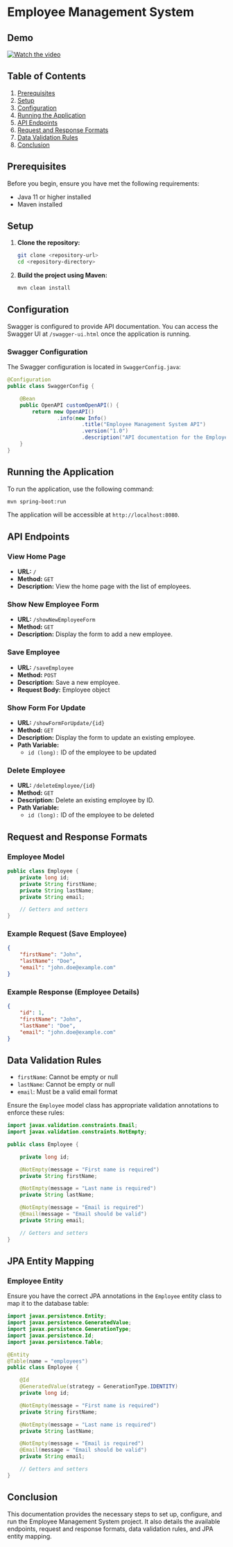 # Employee Management System

## Demo

[![Watch the video](https://i.vimeocdn.com/video/983580502.jpg)](https://player.vimeo.com/video/983580502)

## Table of Contents

1. [Prerequisites](#prerequisites)
2. [Setup](#setup)
3. [Configuration](#configuration)
4. [Running the Application](#running-the-application)
5. [API Endpoints](#api-endpoints)
6. [Request and Response Formats](#request-and-response-formats)
7. [Data Validation Rules](#data-validation-rules)
8. [Conclusion](#conclusion)

## Prerequisites

Before you begin, ensure you have met the following requirements:
- Java 11 or higher installed
- Maven installed

## Setup

1. **Clone the repository:**
   ```bash
   git clone <repository-url>
   cd <repository-directory>
   ```

2. **Build the project using Maven:**
   ```bash
   mvn clean install
   ```

## Configuration

Swagger is configured to provide API documentation. You can access the Swagger UI at `/swagger-ui.html` once the application is running.

### Swagger Configuration

The Swagger configuration is located in `SwaggerConfig.java`:
```java
@Configuration
public class SwaggerConfig {

    @Bean
    public OpenAPI customOpenAPI() {
        return new OpenAPI()
                .info(new Info()
                        .title("Employee Management System API")
                        .version("1.0")
                        .description("API documentation for the Employee Management System"));
    }
}
```

## Running the Application

To run the application, use the following command:
```bash
mvn spring-boot:run
```

The application will be accessible at `http://localhost:8080`.

## API Endpoints

### View Home Page
- **URL:** `/`
- **Method:** `GET`
- **Description:** View the home page with the list of employees.

### Show New Employee Form
- **URL:** `/showNewEmployeeForm`
- **Method:** `GET`
- **Description:** Display the form to add a new employee.

### Save Employee
- **URL:** `/saveEmployee`
- **Method:** `POST`
- **Description:** Save a new employee.
- **Request Body:** Employee object

### Show Form For Update
- **URL:** `/showFormForUpdate/{id}`
- **Method:** `GET`
- **Description:** Display the form to update an existing employee.
- **Path Variable:**
  - `id (long):` ID of the employee to be updated

### Delete Employee
- **URL:** `/deleteEmployee/{id}`
- **Method:** `GET`
- **Description:** Delete an existing employee by ID.
- **Path Variable:**
  - `id (long):` ID of the employee to be deleted

## Request and Response Formats

### Employee Model
```java
public class Employee {
    private long id;
    private String firstName;
    private String lastName;
    private String email;

    // Getters and setters
}
```

### Example Request (Save Employee)
```json
{
    "firstName": "John",
    "lastName": "Doe",
    "email": "john.doe@example.com"
}
```

### Example Response (Employee Details)
```json
{
    "id": 1,
    "firstName": "John",
    "lastName": "Doe",
    "email": "john.doe@example.com"
}
```

## Data Validation Rules

- `firstName`: Cannot be empty or null
- `lastName`: Cannot be empty or null
- `email`: Must be a valid email format

Ensure the `Employee` model class has appropriate validation annotations to enforce these rules:
```java
import javax.validation.constraints.Email;
import javax.validation.constraints.NotEmpty;

public class Employee {

    private long id;

    @NotEmpty(message = "First name is required")
    private String firstName;

    @NotEmpty(message = "Last name is required")
    private String lastName;

    @NotEmpty(message = "Email is required")
    @Email(message = "Email should be valid")
    private String email;

    // Getters and setters
}
```

## JPA Entity Mapping

### Employee Entity
Ensure you have the correct JPA annotations in the `Employee` entity class to map it to the database table:
```java
import javax.persistence.Entity;
import javax.persistence.GeneratedValue;
import javax.persistence.GenerationType;
import javax.persistence.Id;
import javax.persistence.Table;

@Entity
@Table(name = "employees")
public class Employee {

    @Id
    @GeneratedValue(strategy = GenerationType.IDENTITY)
    private long id;

    @NotEmpty(message = "First name is required")
    private String firstName;

    @NotEmpty(message = "Last name is required")
    private String lastName;

    @NotEmpty(message = "Email is required")
    @Email(message = "Email should be valid")
    private String email;

    // Getters and setters
}
```

## Conclusion

This documentation provides the necessary steps to set up, configure, and run the Employee Management System project. It also details the available endpoints, request and response formats, data validation rules, and JPA entity mapping.
